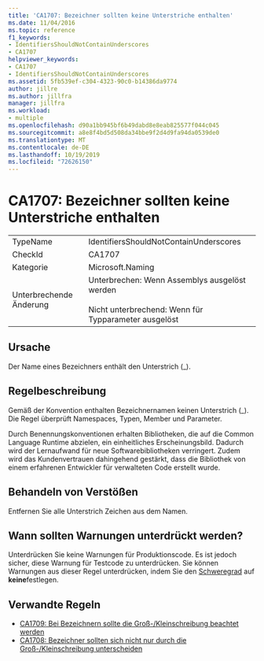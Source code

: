 ```yaml
---
title: 'CA1707: Bezeichner sollten keine Unterstriche enthalten'
ms.date: 11/04/2016
ms.topic: reference
f1_keywords:
- IdentifiersShouldNotContainUnderscores
- CA1707
helpviewer_keywords:
- CA1707
- IdentifiersShouldNotContainUnderscores
ms.assetid: 5fb539ef-c304-4323-90c0-b14386da9774
author: jillre
ms.author: jillfra
manager: jillfra
ms.workload:
- multiple
ms.openlocfilehash: d90a1bb945bf6b49dabd8e8eab825577f044c045
ms.sourcegitcommit: a8e8f4bd5d508da34bbe9f2d4d9fa94da0539de0
ms.translationtype: MT
ms.contentlocale: de-DE
ms.lasthandoff: 10/19/2019
ms.locfileid: "72626150"
---
```

# <a name="ca1707-identifiers-should-not-contain-underscores"></a>CA1707: Bezeichner sollten keine Unterstriche enthalten

|||
|-|-|
|TypeName|IdentifiersShouldNotContainUnderscores|
|CheckId|CA1707|
|Kategorie|Microsoft.Naming|
|Unterbrechende Änderung|Unterbrechen: Wenn Assemblys ausgelöst werden<br /><br /> Nicht unterbrechend: Wenn für Typparameter ausgelöst|

## <a name="cause"></a>Ursache

Der Name eines Bezeichners enthält den Unterstrich (\_).

## <a name="rule-description"></a>Regelbeschreibung

Gemäß der Konvention enthalten Bezeichnernamen keinen Unterstrich (\_). Die Regel überprüft Namespaces, Typen, Member und Parameter.

Durch Benennungskonventionen erhalten Bibliotheken, die auf die Common Language Runtime abzielen, ein einheitliches Erscheinungsbild. Dadurch wird der Lernaufwand für neue Softwarebibliotheken verringert. Zudem wird das Kundenvertrauen dahingehend gestärkt, dass die Bibliothek von einem erfahrenen Entwickler für verwalteten Code erstellt wurde.

## <a name="how-to-fix-violations"></a>Behandeln von Verstößen

Entfernen Sie alle Unterstrich Zeichen aus dem Namen.

## <a name="when-to-suppress-warnings"></a>Wann sollten Warnungen unterdrückt werden?

Unterdrücken Sie keine Warnungen für Produktionscode. Es ist jedoch sicher, diese Warnung für Testcode zu unterdrücken. Sie können Warnungen aus dieser Regel unterdrücken, indem Sie den [Schweregrad](use-roslyn-analyzers.md#rule-severity) auf **keine**festlegen.

## <a name="related-rules"></a>Verwandte Regeln

- [CA1709: Bei Bezeichnern sollte die Groß-/Kleinschreibung beachtet werden](../code-quality/ca1709.md)
- [CA1708: Bezeichner sollten sich nicht nur durch die Groß-/Kleinschreibung unterscheiden](../code-quality/ca1708.md)
